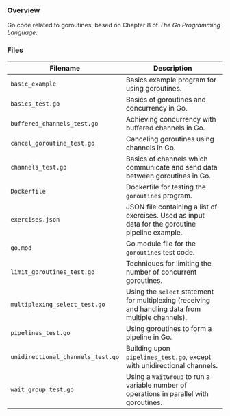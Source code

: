 ### Overview

Go code related to goroutines, based on Chapter 8 of *The Go Programming Language*.

### Files

| Filename                          | Description                                                                                         |
|-----------------------------------|-----------------------------------------------------------------------------------------------------|
| `basic_example`                   | Basics example program for using goroutines.                                                        |
| `basics_test.go`                  | Basics of goroutines and concurrency in Go.                                                         |
| `buffered_channels_test.go`       | Achieving concurrency with buffered channels in Go.                                                 |
| `cancel_goroutine_test.go`        | Canceling goroutines using channels in Go.                                                          |
| `channels_test.go`                | Basics of channels which communicate and send data between goroutines in Go.                        |
| `Dockerfile`                      | Dockerfile for testing the `goroutines` program.                                                    |
| `exercises.json`                  | JSON file containing a list of exercises.  Used as input data for the goroutine pipeline example.   |
| `go.mod`                          | Go module file for the `goroutines` test code.                                                      |
| `limit_goroutines_test.go`        | Techniques for limiting the number of concurrent goroutines.                                        |
| `multiplexing_select_test.go`     | Using the `select` statement for multiplexing (receiving and handling data from multiple channels). |
| `pipelines_test.go`               | Using goroutines to form a pipeline in Go.                                                          |
| `unidirectional_channels_test.go` | Building upon `pipelines_test.go`, except with unidirectional channels.                             |
| `wait_group_test.go`              | Using a `WaitGroup` to run a variable number of operations in parallel with goroutines.             |